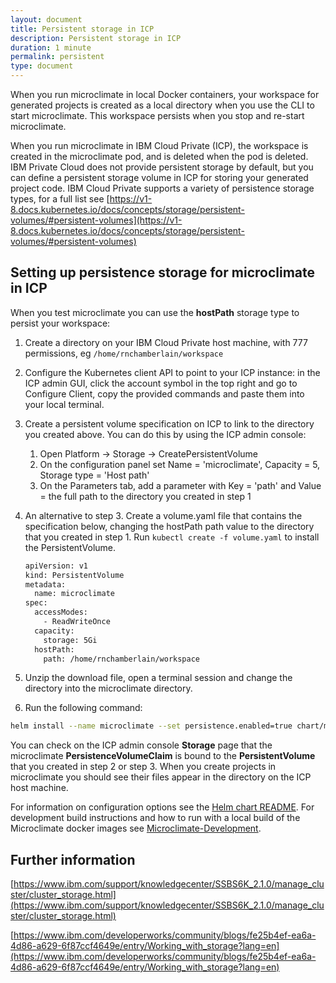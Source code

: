 ```yaml
---
layout: document
title: Persistent storage in ICP
description: Persistent storage in ICP
duration: 1 minute
permalink: persistent
type: document
---
```


When you run microclimate in local Docker containers, your workspace for generated projects is created as a local directory when you use the CLI to start microclimate. This workspace persists when you stop and re-start microclimate.

When you run microclimate in IBM Cloud Private (ICP), the workspace is created in the microclimate pod, and is deleted when the pod is deleted. IBM Private Cloud does not provide persistent storage by default, but you can define a persistent storage volume in ICP for storing your generated project code. IBM Cloud Private supports a variety of persistence storage types, for a full list see [https://v1-8.docs.kubernetes.io/docs/concepts/storage/persistent-volumes/#persistent-volumes](https://v1-8.docs.kubernetes.io/docs/concepts/storage/persistent-volumes/#persistent-volumes)

## Setting up persistence storage for microclimate in ICP

When you test microclimate you can use the **hostPath** storage type to persist your workspace:

1. Create a directory on your IBM Cloud Private host machine, with 777 permissions, eg ``/home/rnchamberlain/workspace``
2. Configure the Kubernetes client API to point to your ICP instance: in the ICP admin GUI, click the account symbol in the top right and go to Configure Client, copy the provided commands and paste them into your local terminal.
3. Create a persistent volume specification on ICP to link to the directory you created above. You can do this by using the ICP admin console:


	1. Open Platform -> Storage -> CreatePersistentVolume
	2. On the configuration panel set Name = 'microclimate', Capacity = 5, Storage type = 'Host path'
	3. On the Parameters tab, add a parameter with Key = 'path' and Value = the full path to the directory you created in step 1

4. An alternative to step 3. Create a volume.yaml file that contains the specification below, changing the hostPath path value to the directory that you created in step 1.  Run ``kubectl create -f volume.yaml`` to install the PersistentVolume.

    ```sh
    apiVersion: v1
    kind: PersistentVolume
    metadata:
      name: microclimate
    spec:
      accessModes:
        - ReadWriteOnce
      capacity:
        storage: 5Gi
      hostPath:
        path: /home/rnchamberlain/workspace
     ```

5. Unzip the download file, open a terminal session and change the directory into the microclimate directory.
6. Run the following command:
```bash
helm install --name microclimate --set persistence.enabled=true chart/microclimate
```

You can check on the ICP admin console **Storage** page that the microclimate **PersistenceVolumeClaim** is bound to the **PersistentVolume** that you created in step 2 or step 3. When you create projects in microclimate you should see their files appear in the directory on the ICP host machine.

For information on configuration options see the [Helm chart README](./helmchart). For development build instructions and how to run with a local build of the Microclimate docker images see [Microclimate-Development](./microclimatedev).

## Further information

[https://www.ibm.com/support/knowledgecenter/SSBS6K_2.1.0/manage_cluster/cluster_storage.html](https://www.ibm.com/support/knowledgecenter/SSBS6K_2.1.0/manage_cluster/cluster_storage.html)

[https://www.ibm.com/developerworks/community/blogs/fe25b4ef-ea6a-4d86-a629-6f87ccf4649e/entry/Working_with_storage?lang=en](https://www.ibm.com/developerworks/community/blogs/fe25b4ef-ea6a-4d86-a629-6f87ccf4649e/entry/Working_with_storage?lang=en)
